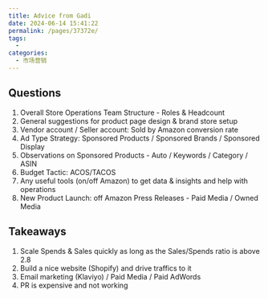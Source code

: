 ```yaml
---
title: Advice from Gadi
date: 2024-06-14 15:41:22
permalink: /pages/37372e/
tags: 
  - 
categories: 
  - 市场营销
---
```


## Questions

1. Overall Store Operations Team Structure - Roles & Headcount
2. General suggestions for product page design & brand store setup
3. Vendor account / Seller account: Sold by Amazon conversion rate
4. Ad Type Strategy: Sponsored Products / Sponsored Brands / Sponsored Display
5. Observations on Sponsored Products - Auto / Keywords / Category / ASIN
6. Budget Tactic: ACOS/TACOS
7. Any useful tools (on/off Amazon) to get data & insights and help with operations
8. New Product Launch: off Amazon Press Releases - Paid Media / Owned Media

## Takeaways

1. Scale Spends & Sales quickly as long as the Sales/Spends ratio is above 2.8
2. Build a nice website (Shopify) and drive traffics to it
3. Email marketing (Klaviyo) / Paid Media / Paid AdWords
4. PR is expensive and not working

